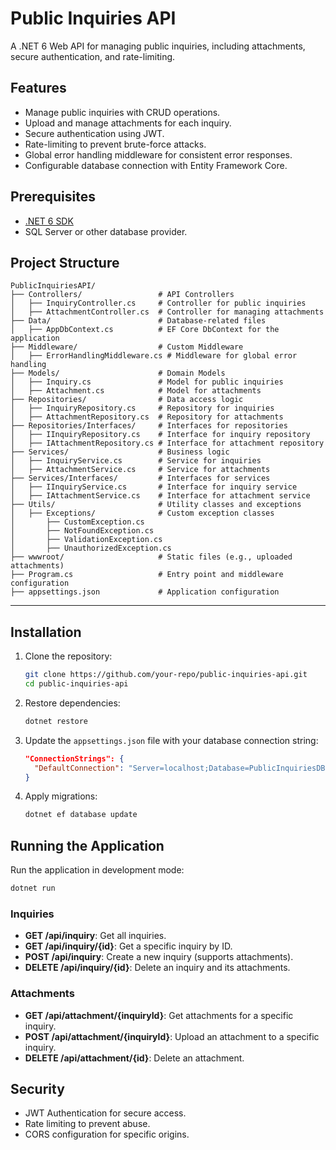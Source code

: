 
# Public Inquiries API

A .NET 6 Web API for managing public inquiries, including attachments, secure authentication, and rate-limiting.

## Features
- Manage public inquiries with CRUD operations.
- Upload and manage attachments for each inquiry.
- Secure authentication using JWT.
- Rate-limiting to prevent brute-force attacks.
- Global error handling middleware for consistent error responses.
- Configurable database connection with Entity Framework Core.

## Prerequisites
- [.NET 6 SDK](https://dotnet.microsoft.com/download/dotnet/6.0)
- SQL Server or other database provider.

## Project Structure
```
PublicInquiriesAPI/
├── Controllers/                 # API Controllers
│   ├── InquiryController.cs     # Controller for public inquiries
│   ├── AttachmentController.cs  # Controller for managing attachments
├── Data/                        # Database-related files
│   ├── AppDbContext.cs          # EF Core DbContext for the application
├── Middleware/                  # Custom Middleware
│   ├── ErrorHandlingMiddleware.cs # Middleware for global error handling
├── Models/                      # Domain Models
│   ├── Inquiry.cs               # Model for public inquiries
│   ├── Attachment.cs            # Model for attachments
├── Repositories/                # Data access logic
│   ├── InquiryRepository.cs     # Repository for inquiries
│   ├── AttachmentRepository.cs  # Repository for attachments
├── Repositories/Interfaces/     # Interfaces for repositories
│   ├── IInquiryRepository.cs    # Interface for inquiry repository
│   ├── IAttachmentRepository.cs # Interface for attachment repository
├── Services/                    # Business logic
│   ├── InquiryService.cs        # Service for inquiries
│   ├── AttachmentService.cs     # Service for attachments
├── Services/Interfaces/         # Interfaces for services
│   ├── IInquiryService.cs       # Interface for inquiry service
│   ├── IAttachmentService.cs    # Interface for attachment service
├── Utils/                       # Utility classes and exceptions
│   ├── Exceptions/              # Custom exception classes
│       ├── CustomException.cs
│       ├── NotFoundException.cs
│       ├── ValidationException.cs
│       ├── UnauthorizedException.cs
├── wwwroot/                     # Static files (e.g., uploaded attachments)
├── Program.cs                   # Entry point and middleware configuration
├── appsettings.json             # Application configuration
```

---

## Installation

1. Clone the repository:
   ```bash
   git clone https://github.com/your-repo/public-inquiries-api.git
   cd public-inquiries-api
   ```

2. Restore dependencies:
   ```bash
   dotnet restore
   ```

3. Update the `appsettings.json` file with your database connection string:
   ```json
   "ConnectionStrings": {
     "DefaultConnection": "Server=localhost;Database=PublicInquiriesDB;Trusted_Connection=True;"
   }
   ```

4. Apply migrations:
   ```bash
   dotnet ef database update
   ```

## Running the Application
Run the application in development mode:
```bash
dotnet run
```

### Inquiries
- **GET /api/inquiry**: Get all inquiries.
- **GET /api/inquiry/{id}**: Get a specific inquiry by ID.
- **POST /api/inquiry**: Create a new inquiry (supports attachments).
- **DELETE /api/inquiry/{id}**: Delete an inquiry and its attachments.

### Attachments
- **GET /api/attachment/{inquiryId}**: Get attachments for a specific inquiry.
- **POST /api/attachment/{inquiryId}**: Upload an attachment to a specific inquiry.
- **DELETE /api/attachment/{id}**: Delete an attachment.

## Security
- JWT Authentication for secure access.
- Rate limiting to prevent abuse.
- CORS configuration for specific origins.

